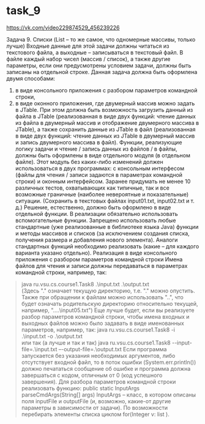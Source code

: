 # task_9

https://vk.com/video229874529_456239226

Задача 9.	Списки (List<T> – то же самое, что одномерные массивы, только лучше)
Входные данные для этой задачи должны читаться из текстового файла, а выходные – записываться в текстовый файл.
В файле каждый набор чисел (массив / список), а также другие параметры, если они предусмотрены условием задачи, должны быть записаны на отдельной строке.
Данная задача должна быть оформлена двумя способами:
1) в виде консольного приложения с разбором параметров командной строки,
2) в виде оконного приложения, где двумерный массив можно задать в JTable. При этом должна быть возможность загрузить данный из файла в JTable (реализованная в виде двух функций: чтение данных из файла в двумерный массив и отображение двумерного массива в JTable), а также сохранить данные из JTable в файл (реализованная в виде двух функций: чтение данных из JTable в двумерный массив и запись двумерного массива в файл).
Функции, реализующие логику задачи и чтение / запись данных из файлов / в файлы, должны быть оформлены в виде отдельного модуля (в отдельном файле). Этот модуль без каких-либо изменений должен использоваться в двух программах: с консольным интерфесом (файлы для чтения / записи задаются в параметрах командной строки) и оконным интерфейсом.
Заранее придумать не менее 10 различных тестов, охватывающих как типичные, так и все возможные граничные (наиболее невероятные и показательные) ситуации. (Сохранить в текстовых файлах input01.txt, input02.txt и т. д.)
Решение, естественно, должно быть оформлено в виде отдельной функции. В реализации обязательно использовать вспомогательные функции.
Запрещено использовать любые стандартные (уже реализованные в библиотеке языка Java) функции и методы массивов и списков (за исключением создания списка, получения размера и добавления нового элемента). Аналоги стандартных функций необходимо реализовать (какие – для каждого варианта указано отдельно).
Реализация в виде консольного приложения с разбором параметров командной строки
Имена файлов для чтения и записи должны передаваться в параметрах командной строки, например, так:
> java ru.vsu.cs.course1.Task8 .\input.txt .\output.txt           
(Здесь "." означает текущую директорию, т.е. ".\" можно опустить. Также при обращении к файлам можно использовать "..", что будет означать родительскую директорию относительно текущей, например, "..\..\input05.txt")
Еще лучше будет, если вы реализуете разбор параметров командной строки, чтобы имена входных и выходных файлов можно было задавать в виде именованных параметров, например, так:
> java ru.vsu.cs.course1.Task8 -i .\input.txt -o .\output.txt     
или так (а лучше и так и так)
> java ru.vsu.cs.course1.Task8 --input-file=.\input.txt –-output-file=.\output.txt
Если программа запускается без указания необходимых аргументов, либо отсутствует входной файл, то в поток ошибки (System.err.println()) должно печататься сообщение об ошибке и программа должна завершаться с кодом, отличным от 0 (код успешного завершения).
Для разбора параметров командной строки реализовать функцию:
public static InputArgs parseCmdArgs(String[] args)
InputArgs – класс, в котором описаны поля inputFile и outputFile (и, возможно, какие-от другие параметры в зависимости от задачи).
По возможности перебирать элементы списка циклом for(Integer v: list ).
